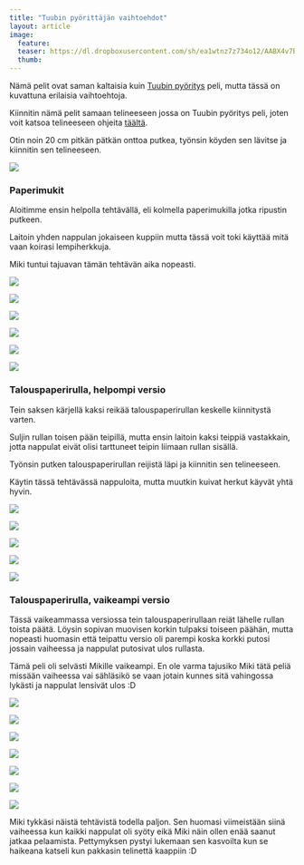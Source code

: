 ```yaml
---
title: "Tuubin pyörittäjän vaihtoehdot"
layout: article
image:
  feature:
  teaser: https://dl.dropboxusercontent.com/sh/ea1wtnz7z734o12/AABX4v7BqDM9SBaqaW0ziUt1a/aktivointi/tuubin-pyoritys/DS28661-245px.jpg
  thumb:
---
```


Nämä pelit ovat saman kaltaisia kuin [Tuubin pyöritys](/aktivointi/tuubin-pyoritys/) peli, mutta tässä on kuvattuna erilaisia vaihtoehtoja.

Kiinnitin nämä pelit samaan telineeseen jossa on Tuubin pyöritys peli, joten voit katsoa telineeseen ohjeita [täältä](/aktivointi/tuubin-pyoritys/).

Otin noin 20 cm pitkän pätkän onttoa putkea, työnsin köyden sen lävitse ja kiinnitin sen telineeseen.

[![](https://dl.dropboxusercontent.com/sh/ea1wtnz7z734o12/AAB2e7ZgnXYsac0JV0MWvU0Ca/aktivointi/tuubin-pyoritys/DS28516-800px.jpg)](https://dl.dropboxusercontent.com/sh/ea1wtnz7z734o12/AAAZj1L7YfF92whIwm2GMyOTa/aktivointi/tuubin-pyoritys/DS28516.jpg)

### Paperimukit

Aloitimme ensin helpolla tehtävällä, eli kolmella paperimukilla jotka ripustin putkeen.

Laitoin yhden nappulan jokaiseen kuppiin mutta tässä voit toki käyttää mitä vaan koirasi lempiherkkuja.

Miki tuntui tajuavan tämän tehtävän aika nopeasti.

[![](https://dl.dropboxusercontent.com/sh/ea1wtnz7z734o12/AAAq6ETqbbVamWBdpR6bXusoa/aktivointi/tuubin-pyoritys/DS28542-800px.jpg)](https://dl.dropboxusercontent.com/sh/ea1wtnz7z734o12/AABytxn2-XDx4yZm4DoiIQCSa/aktivointi/tuubin-pyoritys/DS28542.jpg)

[![](https://dl.dropboxusercontent.com/sh/ea1wtnz7z734o12/AAD3Qmnd82fLmceMGzaMxhsXa/aktivointi/tuubin-pyoritys/DS28594-800px.jpg)](https://dl.dropboxusercontent.com/sh/ea1wtnz7z734o12/AACmddFtNpGSd0KC0sphN87oa/aktivointi/tuubin-pyoritys/DS28594.jpg)

[![](https://dl.dropboxusercontent.com/sh/ea1wtnz7z734o12/AADZGzVFbXmMnyyD03jSNPnYa/aktivointi/tuubin-pyoritys/DS28598-800px.jpg)](https://dl.dropboxusercontent.com/sh/ea1wtnz7z734o12/AADVUstmwHbhxXMSatyeV62Va/aktivointi/tuubin-pyoritys/DS28598.jpg)

[![](https://dl.dropboxusercontent.com/sh/ea1wtnz7z734o12/AADEAmLiSBPBnZGrddy055ipa/aktivointi/tuubin-pyoritys/DS28661-800px.jpg)](https://dl.dropboxusercontent.com/sh/ea1wtnz7z734o12/AACjnPdmLkZt3DfFsB1-xW_Qa/aktivointi/tuubin-pyoritys/DS28661.jpg)

[![](https://dl.dropboxusercontent.com/sh/ea1wtnz7z734o12/AAC0S2OGdPAzlSyn8GRPlM7Qa/aktivointi/tuubin-pyoritys/DS28698-800px.jpg)](https://dl.dropboxusercontent.com/sh/ea1wtnz7z734o12/AACiX-vaCqQGdOW44X5ccJhfa/aktivointi/tuubin-pyoritys/DS28698.jpg)

[![](https://dl.dropboxusercontent.com/sh/ea1wtnz7z734o12/AAAS5qp0HwA0xUEXLpK3d9vta/aktivointi/tuubin-pyoritys/DS28695-800px.jpg)](https://dl.dropboxusercontent.com/sh/ea1wtnz7z734o12/AACOQLMBQAwVIcHygSmc5OSEa/aktivointi/tuubin-pyoritys/DS28695.jpg)

### Talouspaperirulla, helpompi versio

Tein saksen kärjellä kaksi reikää talouspaperirullan keskelle kiinnitystä varten.

Suljin rullan toisen pään teipillä, mutta ensin laitoin kaksi teippiä vastakkain, jotta nappulat eivät olisi tarttuneet teipin liimaan rullan sisällä.

Työnsin putken talouspaperirullan reijistä läpi ja kiinnitin sen telineeseen.

Käytin tässä tehtävässä nappuloita, mutta muutkin kuivat herkut käyvät yhtä hyvin.

[![](https://dl.dropboxusercontent.com/sh/ea1wtnz7z734o12/AAAYu-QPSVea2NXOaTjxvfZPa/aktivointi/tuubin-pyoritys/DS28850-800px.jpg)](https://dl.dropboxusercontent.com/sh/ea1wtnz7z734o12/AAC6c07Bo5Xkdev4MeonXoUta/aktivointi/tuubin-pyoritys/DS28850.jpg)

[![](https://dl.dropboxusercontent.com/sh/ea1wtnz7z734o12/AADJ4y4A3K7wZELwRdyj-uVMa/aktivointi/tuubin-pyoritys/DS28863-800px.jpg)](https://dl.dropboxusercontent.com/sh/ea1wtnz7z734o12/AAD-0KR9O13nhPXIl5UMlEmWa/aktivointi/tuubin-pyoritys/DS28863.jpg)

[![](https://dl.dropboxusercontent.com/sh/ea1wtnz7z734o12/AABEGDaetFfgFAPOEGkA1VLra/aktivointi/tuubin-pyoritys/DS28867-800px.jpg)](https://dl.dropboxusercontent.com/sh/ea1wtnz7z734o12/AAD8GjtVz3oMTGj5MIrq0z_2a/aktivointi/tuubin-pyoritys/DS28867.jpg)

[![](https://dl.dropboxusercontent.com/sh/ea1wtnz7z734o12/AAAZsPYT9KQAGESvac0hzy08a/aktivointi/tuubin-pyoritys/DS28870-800px.jpg)](https://dl.dropboxusercontent.com/sh/ea1wtnz7z734o12/AABvmHeTzjgIP08-UfdqceTQa/aktivointi/tuubin-pyoritys/DS28870.jpg)

[![](https://dl.dropboxusercontent.com/sh/ea1wtnz7z734o12/AABBomFWIPJn_nuwU3M8ExCha/aktivointi/tuubin-pyoritys/DS28873-800px.jpg)](https://dl.dropboxusercontent.com/sh/ea1wtnz7z734o12/AAAeu58G5_KYqjw5vFt4FUO0a/aktivointi/tuubin-pyoritys/DS28873.jpg)

### Talouspaperirulla, vaikeampi versio

Tässä vaikeammassa versiossa tein talouspaperirullaan reiät lähelle rullan toista päätä. Löysin sopivan muovisen korkin tulpaksi toiseen päähän, mutta nopeasti huomasin että teipattu versio oli parempi koska korkki putosi jossain vaiheessa ja nappulat putosivat ulos rullasta.

Tämä peli oli selvästi Mikille vaikeampi. En ole varma tajusiko Miki tätä peliä missään vaiheessa vai sähläsikö se vaan jotain kunnes sitä vahingossa lykästi ja nappulat lensivät ulos :D

[![](https://dl.dropboxusercontent.com/sh/ea1wtnz7z734o12/AABdVcvto-uTRweBIJYXIgV_a/aktivointi/tuubin-pyoritys/DS28748-800px.jpg)](https://dl.dropboxusercontent.com/sh/ea1wtnz7z734o12/AADKAPROCfUXQ-sz3EgMHj5ja/aktivointi/tuubin-pyoritys/DS28748.jpg)

[![](https://dl.dropboxusercontent.com/sh/ea1wtnz7z734o12/AACy2-RSj6am6-3Ylgqd0608a/aktivointi/tuubin-pyoritys/DS28753-800px.jpg)](https://dl.dropboxusercontent.com/sh/ea1wtnz7z734o12/AAAreMcDVMOq9L9LJr8PutQYa/aktivointi/tuubin-pyoritys/DS28753.jpg)

[![](https://dl.dropboxusercontent.com/sh/ea1wtnz7z734o12/AADj3VmTWkysrno8RjpQ8Ra_a/aktivointi/tuubin-pyoritys/DS28758-800px.jpg)](https://dl.dropboxusercontent.com/sh/ea1wtnz7z734o12/AAB9k6E2_W6QPrm7iM6qXJbea/aktivointi/tuubin-pyoritys/DS28758.jpg)

[![](https://dl.dropboxusercontent.com/sh/ea1wtnz7z734o12/AACqwe2UdICsmwn6keLbcw__a/aktivointi/tuubin-pyoritys/DS28775-800px.jpg)](https://dl.dropboxusercontent.com/sh/ea1wtnz7z734o12/AAAy-3nfAhzViXMBlsdNK5gEa/aktivointi/tuubin-pyoritys/DS28775.jpg)

[![](https://dl.dropboxusercontent.com/sh/ea1wtnz7z734o12/AACIeE7LH1Q3LGGkdjMuPuZxa/aktivointi/tuubin-pyoritys/DS28812-800px.jpg)](https://dl.dropboxusercontent.com/sh/ea1wtnz7z734o12/AACJmnUE8dpnbvV-U52sukGUa/aktivointi/tuubin-pyoritys/DS28812.jpg)

[![](https://dl.dropboxusercontent.com/sh/ea1wtnz7z734o12/AACR_q9e3KpdQTe1OLKGGU9-a/aktivointi/tuubin-pyoritys/DS28761-800px.jpg)](https://dl.dropboxusercontent.com/sh/ea1wtnz7z734o12/AABayT80NDw2WadwC8vLljCFa/aktivointi/tuubin-pyoritys/DS28761.jpg)

[![](https://dl.dropboxusercontent.com/sh/ea1wtnz7z734o12/AADcBr4n24-eQN_lveg2dfiua/aktivointi/tuubin-pyoritys/DS28763-800px.jpg)](https://dl.dropboxusercontent.com/sh/ea1wtnz7z734o12/AACZZao0wv6XEaVKlqZO4dwVa/aktivointi/tuubin-pyoritys/DS28763.jpg)

Miki tykkäsi näistä tehtävistä todella paljon. Sen huomasi viimeistään siinä vaiheessa kun kaikki nappulat oli syöty eikä Miki näin ollen enää saanut jatkaa pelaamista. Pettymyksen pystyi lukemaan sen kasvoilta kun se haikeana katseli kun pakkasin telinettä kaappiin :D
